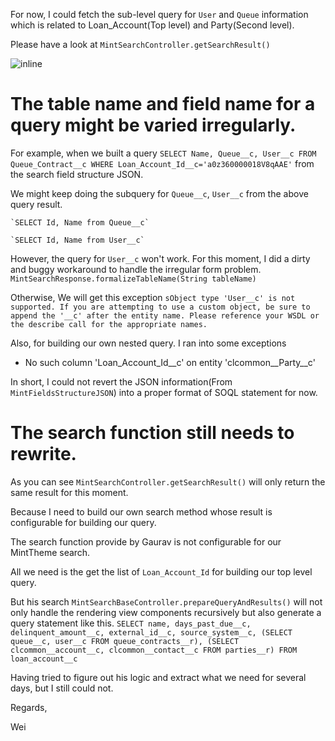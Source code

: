 For now, I could fetch the sub-level query for `User` and `Queue` information which is related to Loan_Account(Top level) and Party(Second level).

Please have a look at `MintSearchController.getSearchResult()`

![inline](https://i.imgur.com/p12VOS5.png=300x "Title")

# The table name and field name for a query might be varied irregularly.

For example, when we built a query `SELECT Name, Queue__c, User__c FROM Queue_Contract__c WHERE Loan_Account_Id__c='a0z360000018V8qAAE'` from the search field structure JSON.

We might keep doing the subquery for `Queue__c`, `User__c`  from the above query result.

    `SELECT Id, Name from Queue__c`

    `SELECT Id, Name from User__c`

However, the query for `User__c` won't work. For this moment, I did a dirty and buggy workaround to handle the irregular form problem. `MintSearchResponse.formalizeTableName(String tableName)`

Otherwise, We will get this exception `sObject type 'User__c' is not supported. If you are attempting to use a custom object, be sure to append the '__c' after the entity name. Please reference your WSDL or the describe call for the appropriate names.`

Also, for building our own nested query. I ran into some exceptions

- No such column 'Loan_Account_Id__c' on entity 'clcommon__Party__c'

In short, I could not revert the JSON information(From `MintFieldsStructureJSON`) into a proper format of SOQL statement for now.

# The search function still needs to rewrite.

As you can see `MintSearchController.getSearchResult()` will only return the same result for this moment.

Because I need to build our own search method whose result is configurable for building our query.

The search function provide by Gaurav is not configurable for our MintTheme search.

All we need is the get the list of `Loan_Account_Id` for building our top level query.

But his search `MintSearchBaseController.prepareQueryAndResults()` will not only handle the rendering view components recursively but also generate a query statement like this. `SELECT name, days_past_due__c, delinquent_amount__c, external_id__c, source_system__c,
(SELECT queue__c, user__c FROM queue_contracts__r),
(SELECT clcommon__account__c, clcommon__contact__c FROM parties__r)
FROM loan_account__c`

Having tried to figure out his logic and extract what we need for several days, but I still could not.

Regards,

Wei
